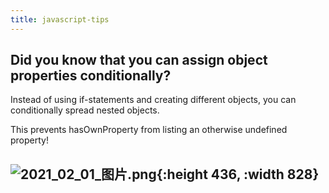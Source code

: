 ```yaml
---
title: javascript-tips
---
```


## Did you know that you can assign object properties conditionally?

Instead of using if-statements and creating different objects, you can conditionally spread nested objects.

This prevents hasOwnProperty from listing an otherwise undefined property!
## ![2021_02_01_图片.png](https://cdn.logseq.com/%2F7aa8ab99-753a-4230-847b-43a1c3a3ef47089e5c09-a65f-4dca-b648-0ce83ac539c02021_02_01_%E5%9B%BE%E7%89%87.png?Expires=4765786889&Signature=H3jmi6TK30NAg9BE8Tv2grxMM-KFbTE7FwggBYwRt~sl8BAWF05Ag35Qcdzu4W4kL3CESP5XkqIytO6aYNbkjgrTQPP3OctIHlywaVN1wfzsipwbjijToTXyewj~O~SXahSWAcidbJs6dBy3IikwELHfelpe-PSclLgxufHn0T2uQs5Ii9B2sp3MT4k0y7aqOs2RtdxIrKM30X44gmjrtKSLPnsI8902F8NEp9IJ7Cgm7XVnDnY3PNCP-51qNrN~QICmjFpzFKuRQBgAbwYHnFu4QdIPNLTLJ84ult5ZytKXcPSF2f5fJahyvKoSOUR2tuhtFNaQ8H2i-Su6ujycYg__&Key-Pair-Id=APKAJE5CCD6X7MP6PTEA){:height 436, :width 828}
